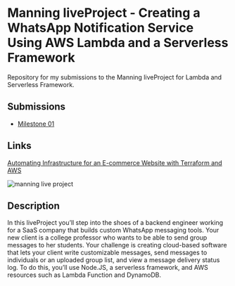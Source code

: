 # Manning liveProject - Creating a WhatsApp Notification Service Using AWS Lambda and a Serverless Framework

Repository for my submissions to the Manning liveProject for Lambda and Serverless Framework.

## Submissions

- [Milestone 01](1-setup/README.md)

## Links

[Automating Infrastructure for an E-commerce Website with Terraform and AWS](https://www.manning.com/liveproject/creating-a-whatsapp-notification-service-using-aws-lambda-and-a-serverless-framework)

![manning live project](https://images.manning.com/360/480/resize/liveProject/8/d47e206-c59a-41eb-83a5-16ce37061f02/CreatingaWhatsAppNotificationServiceUsingAWSLambdaandaServerlessFramework.jpg)

## Description

In this liveProject you’ll step into the shoes of a backend engineer working for a SaaS company that builds custom WhatsApp messaging tools. Your new client is a college professor who wants to be able to send group messages to her students. Your challenge is creating cloud-based software that lets your client write customizable messages, send messages to individuals or an uploaded group list, and view a message delivery status log. To do this, you’ll use Node.JS, a serverless framework, and AWS resources such as Lambda Function and DynamoDB.
